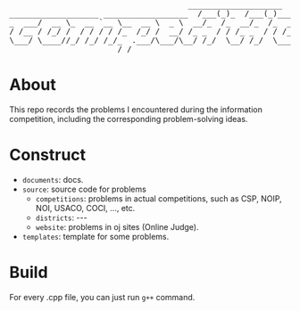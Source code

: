 <p align="center">
<pre align="center">
                                      ____________________              
___________________ __________________  /___(_)_  /___(_)____________ 
_  ___/  __ \_  __ `__ \__  __ \  _ \  __/_  /_  __/_  /_  __ \_  __ \
/ /__ / /_/ /  / / / / /_  /_/ /  __/ /_ _  / / /_ _  / / /_/ /  / / /
\___/ \____//_/ /_/ /_/_  .___/\___/\__/ /_/  \__/ /_/  \____//_/ /_/ 
                       /_/                                            
</pre>
</p>

# About

This repo records the problems I encountered during the information competition, including the corresponding problem-solving ideas.

# Construct

- `documents`: docs.
- `source`: source code for problems
  - `competitions`: problems in actual competitions, such as CSP, NOIP, NOI, USACO, COCI, ..., etc.
  - `districts`: ---
  - `website`: problems in oj sites (Online Judge).
- `templates`: template for some problems.

# Build

For every .cpp file, you can just run `g++` command.
